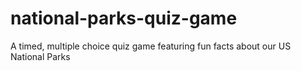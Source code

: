 # national-parks-quiz-game
A timed, multiple choice quiz game featuring fun facts about our US National Parks
